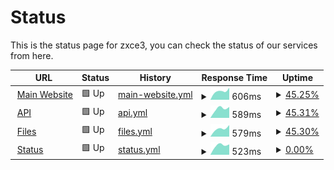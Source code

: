 # Status

This is the status page for zxce3, you can check the status of our services from here.

<!--start: status pages-->
<!-- This summary is generated by Upptime (https://github.com/upptime/upptime) -->
<!-- Do not edit this manually, your changes will be overwritten -->
<!-- prettier-ignore -->
| URL | Status | History | Response Time | Uptime |
| --- | ------ | ------- | ------------- | ------ |
| <img alt="" src="https://icons.duckduckgo.com/ip3/zxce3.net.ico" height="13"> [Main Website](https://zxce3.net) | 🟩 Up | [main-website.yml](https://github.com/Zxce3/status/commits/HEAD/history/main-website.yml) | <details><summary><img alt="Response time graph" src="./graphs/main-website/response-time-week.png" height="20"> 606ms</summary><br><a href="https://status.zxce3.net/history/main-website"><img alt="Response time 198" src="https://img.shields.io/endpoint?url=https%3A%2F%2Fraw.githubusercontent.com%2FZxce3%2Fstatus%2FHEAD%2Fapi%2Fmain-website%2Fresponse-time.json"></a><br><a href="https://status.zxce3.net/history/main-website"><img alt="24-hour response time 553" src="https://img.shields.io/endpoint?url=https%3A%2F%2Fraw.githubusercontent.com%2FZxce3%2Fstatus%2FHEAD%2Fapi%2Fmain-website%2Fresponse-time-day.json"></a><br><a href="https://status.zxce3.net/history/main-website"><img alt="7-day response time 606" src="https://img.shields.io/endpoint?url=https%3A%2F%2Fraw.githubusercontent.com%2FZxce3%2Fstatus%2FHEAD%2Fapi%2Fmain-website%2Fresponse-time-week.json"></a><br><a href="https://status.zxce3.net/history/main-website"><img alt="30-day response time 606" src="https://img.shields.io/endpoint?url=https%3A%2F%2Fraw.githubusercontent.com%2FZxce3%2Fstatus%2FHEAD%2Fapi%2Fmain-website%2Fresponse-time-month.json"></a><br><a href="https://status.zxce3.net/history/main-website"><img alt="1-year response time 198" src="https://img.shields.io/endpoint?url=https%3A%2F%2Fraw.githubusercontent.com%2FZxce3%2Fstatus%2FHEAD%2Fapi%2Fmain-website%2Fresponse-time-year.json"></a></details> | <details><summary><a href="https://status.zxce3.net/history/main-website">45.25%</a></summary><a href="https://status.zxce3.net/history/main-website"><img alt="All-time uptime 73.28%" src="https://img.shields.io/endpoint?url=https%3A%2F%2Fraw.githubusercontent.com%2FZxce3%2Fstatus%2FHEAD%2Fapi%2Fmain-website%2Fuptime.json"></a><br><a href="https://status.zxce3.net/history/main-website"><img alt="24-hour uptime 100.00%" src="https://img.shields.io/endpoint?url=https%3A%2F%2Fraw.githubusercontent.com%2FZxce3%2Fstatus%2FHEAD%2Fapi%2Fmain-website%2Fuptime-day.json"></a><br><a href="https://status.zxce3.net/history/main-website"><img alt="7-day uptime 45.25%" src="https://img.shields.io/endpoint?url=https%3A%2F%2Fraw.githubusercontent.com%2FZxce3%2Fstatus%2FHEAD%2Fapi%2Fmain-website%2Fuptime-week.json"></a><br><a href="https://status.zxce3.net/history/main-website"><img alt="30-day uptime 11.79%" src="https://img.shields.io/endpoint?url=https%3A%2F%2Fraw.githubusercontent.com%2FZxce3%2Fstatus%2FHEAD%2Fapi%2Fmain-website%2Fuptime-month.json"></a><br><a href="https://status.zxce3.net/history/main-website"><img alt="1-year uptime 73.28%" src="https://img.shields.io/endpoint?url=https%3A%2F%2Fraw.githubusercontent.com%2FZxce3%2Fstatus%2FHEAD%2Fapi%2Fmain-website%2Fuptime-year.json"></a></details>
| <img alt="" src="https://icons.duckduckgo.com/ip3/api.zxce3.net.ico" height="13"> [API](https://api.zxce3.net) | 🟩 Up | [api.yml](https://github.com/Zxce3/status/commits/HEAD/history/api.yml) | <details><summary><img alt="Response time graph" src="./graphs/api/response-time-week.png" height="20"> 589ms</summary><br><a href="https://status.zxce3.net/history/api"><img alt="Response time 254" src="https://img.shields.io/endpoint?url=https%3A%2F%2Fraw.githubusercontent.com%2FZxce3%2Fstatus%2FHEAD%2Fapi%2Fapi%2Fresponse-time.json"></a><br><a href="https://status.zxce3.net/history/api"><img alt="24-hour response time 544" src="https://img.shields.io/endpoint?url=https%3A%2F%2Fraw.githubusercontent.com%2FZxce3%2Fstatus%2FHEAD%2Fapi%2Fapi%2Fresponse-time-day.json"></a><br><a href="https://status.zxce3.net/history/api"><img alt="7-day response time 589" src="https://img.shields.io/endpoint?url=https%3A%2F%2Fraw.githubusercontent.com%2FZxce3%2Fstatus%2FHEAD%2Fapi%2Fapi%2Fresponse-time-week.json"></a><br><a href="https://status.zxce3.net/history/api"><img alt="30-day response time 589" src="https://img.shields.io/endpoint?url=https%3A%2F%2Fraw.githubusercontent.com%2FZxce3%2Fstatus%2FHEAD%2Fapi%2Fapi%2Fresponse-time-month.json"></a><br><a href="https://status.zxce3.net/history/api"><img alt="1-year response time 254" src="https://img.shields.io/endpoint?url=https%3A%2F%2Fraw.githubusercontent.com%2FZxce3%2Fstatus%2FHEAD%2Fapi%2Fapi%2Fresponse-time-year.json"></a></details> | <details><summary><a href="https://status.zxce3.net/history/api">45.31%</a></summary><a href="https://status.zxce3.net/history/api"><img alt="All-time uptime 70.56%" src="https://img.shields.io/endpoint?url=https%3A%2F%2Fraw.githubusercontent.com%2FZxce3%2Fstatus%2FHEAD%2Fapi%2Fapi%2Fuptime.json"></a><br><a href="https://status.zxce3.net/history/api"><img alt="24-hour uptime 100.00%" src="https://img.shields.io/endpoint?url=https%3A%2F%2Fraw.githubusercontent.com%2FZxce3%2Fstatus%2FHEAD%2Fapi%2Fapi%2Fuptime-day.json"></a><br><a href="https://status.zxce3.net/history/api"><img alt="7-day uptime 45.31%" src="https://img.shields.io/endpoint?url=https%3A%2F%2Fraw.githubusercontent.com%2FZxce3%2Fstatus%2FHEAD%2Fapi%2Fapi%2Fuptime-week.json"></a><br><a href="https://status.zxce3.net/history/api"><img alt="30-day uptime 11.81%" src="https://img.shields.io/endpoint?url=https%3A%2F%2Fraw.githubusercontent.com%2FZxce3%2Fstatus%2FHEAD%2Fapi%2Fapi%2Fuptime-month.json"></a><br><a href="https://status.zxce3.net/history/api"><img alt="1-year uptime 70.56%" src="https://img.shields.io/endpoint?url=https%3A%2F%2Fraw.githubusercontent.com%2FZxce3%2Fstatus%2FHEAD%2Fapi%2Fapi%2Fuptime-year.json"></a></details>
| <img alt="" src="https://icons.duckduckgo.com/ip3/files.zxce3.net.ico" height="13"> [Files](https://files.zxce3.net) | 🟩 Up | [files.yml](https://github.com/Zxce3/status/commits/HEAD/history/files.yml) | <details><summary><img alt="Response time graph" src="./graphs/files/response-time-week.png" height="20"> 579ms</summary><br><a href="https://status.zxce3.net/history/files"><img alt="Response time 250" src="https://img.shields.io/endpoint?url=https%3A%2F%2Fraw.githubusercontent.com%2FZxce3%2Fstatus%2FHEAD%2Fapi%2Ffiles%2Fresponse-time.json"></a><br><a href="https://status.zxce3.net/history/files"><img alt="24-hour response time 538" src="https://img.shields.io/endpoint?url=https%3A%2F%2Fraw.githubusercontent.com%2FZxce3%2Fstatus%2FHEAD%2Fapi%2Ffiles%2Fresponse-time-day.json"></a><br><a href="https://status.zxce3.net/history/files"><img alt="7-day response time 579" src="https://img.shields.io/endpoint?url=https%3A%2F%2Fraw.githubusercontent.com%2FZxce3%2Fstatus%2FHEAD%2Fapi%2Ffiles%2Fresponse-time-week.json"></a><br><a href="https://status.zxce3.net/history/files"><img alt="30-day response time 579" src="https://img.shields.io/endpoint?url=https%3A%2F%2Fraw.githubusercontent.com%2FZxce3%2Fstatus%2FHEAD%2Fapi%2Ffiles%2Fresponse-time-month.json"></a><br><a href="https://status.zxce3.net/history/files"><img alt="1-year response time 250" src="https://img.shields.io/endpoint?url=https%3A%2F%2Fraw.githubusercontent.com%2FZxce3%2Fstatus%2FHEAD%2Fapi%2Ffiles%2Fresponse-time-year.json"></a></details> | <details><summary><a href="https://status.zxce3.net/history/files">45.30%</a></summary><a href="https://status.zxce3.net/history/files"><img alt="All-time uptime 73.17%" src="https://img.shields.io/endpoint?url=https%3A%2F%2Fraw.githubusercontent.com%2FZxce3%2Fstatus%2FHEAD%2Fapi%2Ffiles%2Fuptime.json"></a><br><a href="https://status.zxce3.net/history/files"><img alt="24-hour uptime 100.00%" src="https://img.shields.io/endpoint?url=https%3A%2F%2Fraw.githubusercontent.com%2FZxce3%2Fstatus%2FHEAD%2Fapi%2Ffiles%2Fuptime-day.json"></a><br><a href="https://status.zxce3.net/history/files"><img alt="7-day uptime 45.30%" src="https://img.shields.io/endpoint?url=https%3A%2F%2Fraw.githubusercontent.com%2FZxce3%2Fstatus%2FHEAD%2Fapi%2Ffiles%2Fuptime-week.json"></a><br><a href="https://status.zxce3.net/history/files"><img alt="30-day uptime 11.81%" src="https://img.shields.io/endpoint?url=https%3A%2F%2Fraw.githubusercontent.com%2FZxce3%2Fstatus%2FHEAD%2Fapi%2Ffiles%2Fuptime-month.json"></a><br><a href="https://status.zxce3.net/history/files"><img alt="1-year uptime 73.17%" src="https://img.shields.io/endpoint?url=https%3A%2F%2Fraw.githubusercontent.com%2FZxce3%2Fstatus%2FHEAD%2Fapi%2Ffiles%2Fuptime-year.json"></a></details>
| <img alt="" src="https://icons.duckduckgo.com/ip3/status.zxce3.net.ico" height="13"> [Status](https://status.zxce3.net) | 🟩 Up | [status.yml](https://github.com/Zxce3/status/commits/HEAD/history/status.yml) | <details><summary><img alt="Response time graph" src="./graphs/status/response-time-week.png" height="20"> 523ms</summary><br><a href="https://status.zxce3.net/history/status"><img alt="Response time 166" src="https://img.shields.io/endpoint?url=https%3A%2F%2Fraw.githubusercontent.com%2FZxce3%2Fstatus%2FHEAD%2Fapi%2Fstatus%2Fresponse-time.json"></a><br><a href="https://status.zxce3.net/history/status"><img alt="24-hour response time 490" src="https://img.shields.io/endpoint?url=https%3A%2F%2Fraw.githubusercontent.com%2FZxce3%2Fstatus%2FHEAD%2Fapi%2Fstatus%2Fresponse-time-day.json"></a><br><a href="https://status.zxce3.net/history/status"><img alt="7-day response time 523" src="https://img.shields.io/endpoint?url=https%3A%2F%2Fraw.githubusercontent.com%2FZxce3%2Fstatus%2FHEAD%2Fapi%2Fstatus%2Fresponse-time-week.json"></a><br><a href="https://status.zxce3.net/history/status"><img alt="30-day response time 523" src="https://img.shields.io/endpoint?url=https%3A%2F%2Fraw.githubusercontent.com%2FZxce3%2Fstatus%2FHEAD%2Fapi%2Fstatus%2Fresponse-time-month.json"></a><br><a href="https://status.zxce3.net/history/status"><img alt="1-year response time 166" src="https://img.shields.io/endpoint?url=https%3A%2F%2Fraw.githubusercontent.com%2FZxce3%2Fstatus%2FHEAD%2Fapi%2Fstatus%2Fresponse-time-year.json"></a></details> | <details><summary><a href="https://status.zxce3.net/history/status">0.00%</a></summary><a href="https://status.zxce3.net/history/status"><img alt="All-time uptime 0.00%" src="https://img.shields.io/endpoint?url=https%3A%2F%2Fraw.githubusercontent.com%2FZxce3%2Fstatus%2FHEAD%2Fapi%2Fstatus%2Fuptime.json"></a><br><a href="https://status.zxce3.net/history/status"><img alt="24-hour uptime 100.00%" src="https://img.shields.io/endpoint?url=https%3A%2F%2Fraw.githubusercontent.com%2FZxce3%2Fstatus%2FHEAD%2Fapi%2Fstatus%2Fuptime-day.json"></a><br><a href="https://status.zxce3.net/history/status"><img alt="7-day uptime 0.00%" src="https://img.shields.io/endpoint?url=https%3A%2F%2Fraw.githubusercontent.com%2FZxce3%2Fstatus%2FHEAD%2Fapi%2Fstatus%2Fuptime-week.json"></a><br><a href="https://status.zxce3.net/history/status"><img alt="30-day uptime 0.00%" src="https://img.shields.io/endpoint?url=https%3A%2F%2Fraw.githubusercontent.com%2FZxce3%2Fstatus%2FHEAD%2Fapi%2Fstatus%2Fuptime-month.json"></a><br><a href="https://status.zxce3.net/history/status"><img alt="1-year uptime 0.00%" src="https://img.shields.io/endpoint?url=https%3A%2F%2Fraw.githubusercontent.com%2FZxce3%2Fstatus%2FHEAD%2Fapi%2Fstatus%2Fuptime-year.json"></a></details>

<!--end: status pages-->
